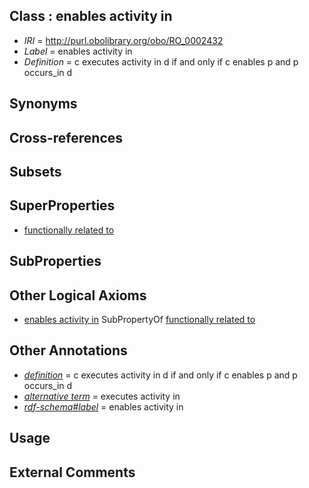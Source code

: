 
## Class : enables activity in

 * *IRI* = http://purl.obolibrary.org/obo/RO_0002432
 * *Label* = enables activity in
 * *Definition* = c executes activity in d if and only if c enables p and p occurs_in d

## Synonyms


## Cross-references


## Subsets


## SuperProperties

 * [functionally related to](../../RO/28/RO_0002328.md)

## SubProperties


## Other Logical Axioms

 * [enables activity in](../../RO/32/RO_0002432.md) SubPropertyOf [functionally related to](../../RO/28/RO_0002328.md)

## Other Annotations

 * *[definition](../../IAO/15/IAO_0000115.md)* = c executes activity in d if and only if c enables p and p occurs_in d
 * *[alternative term](../../IAO/18/IAO_0000118.md)* = executes activity in
 * *[rdf-schema#label](../../el/rdf-schema#label.md)* = enables activity in

## Usage


## External Comments

